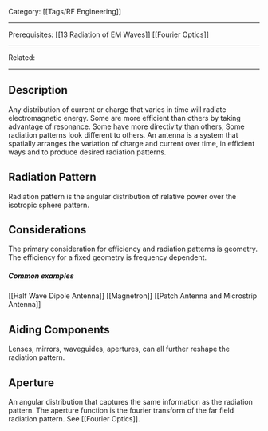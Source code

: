 Category: [[Tags/RF Engineering]]
___
Prerequisites: [[13 Radiation of EM Waves]] [[Fourier Optics]] 
___
Related: 
___
## Description
Any distribution of current or charge that varies in time will radiate electromagnetic energy. Some are more efficient than others by taking advantage of resonance. Some have more directivity than others, Some radiation patterns look different to others. An antenna is a system that spatially arranges the variation of charge and current over time, in efficient ways and to produce desired radiation patterns. 
## Radiation Pattern
Radiation pattern is the angular distribution of relative power over the isotropic sphere pattern. 
## Considerations
The primary consideration for efficiency and radiation patterns is geometry. The efficiency for a fixed geometry is frequency dependent. 
##### Common examples
[[Half Wave Dipole Antenna]]
[[Magnetron]]
[[Patch Antenna and Microstrip Antenna]]
## Aiding Components
Lenses, mirrors, waveguides, apertures, can all further reshape the radiation pattern. 
## Aperture
An angular distribution that captures the same information as the radiation pattern. The aperture function is the fourier transform of the far field radiation pattern. See [[Fourier Optics]]. 

